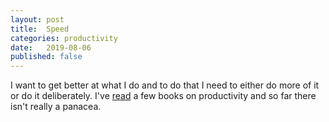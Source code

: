 ```yaml
---
layout: post
title:  Speed
categories: productivity
date:   2019-08-06
published: false
---
```


I want to get better at what I do and to do that I need to either do more of it or do it deliberately. I've [read][1] a few books on productivity and so far there isn't really a panacea.

[1]: ../books